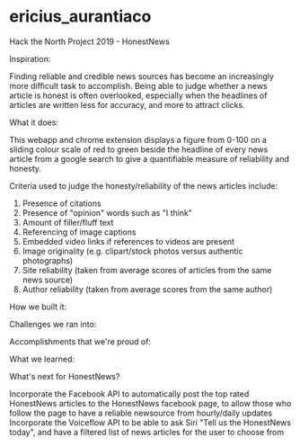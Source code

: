 # ericius_aurantiaco

Hack the North Project 2019 - HonestNews

Inspiration:

Finding reliable and credible news sources has become an increasingly more difficult task to accomplish. Being able to judge whether a news article is honest is often overlooked, especially when the headlines of articles are written less for accuracy, and more to attract clicks.

What it does:

This webapp and chrome extension displays a figure from 0-100 on a sliding colour scale of red to green beside the headline of every news article from a google search to give a quantifiable measure of reliability and honesty. 

Criteria used to judge the honesty/reliability of the news articles include:

1. Presence of citations
2. Presence of "opinion" words such as "I think"
3. Amount of filler/fluff text
4. Referencing of image captions
5. Embedded video links if references to videos are present
6. Image originality (e.g. clipart/stock photos versus authentic photographs)
5. Site reliability (taken from average scores of articles from the same news source) 
6. Author reliability (taken from average scores from the same author) 


How we built it:


Challenges we ran into:


Accomplishments that we're proud of:


What we learned:


What's next for HonestNews?

Incorporate the Facebook API to automatically post the top rated HonestNews articles to the HonestNews facebook page, to allow those who follow the page to have a reliable newsource from hourly/daily updates
Incorporate the Voiceflow API to be able to ask Siri "Tell us the HonestNews today", and have a filtered list of news articles for the user to choose from
